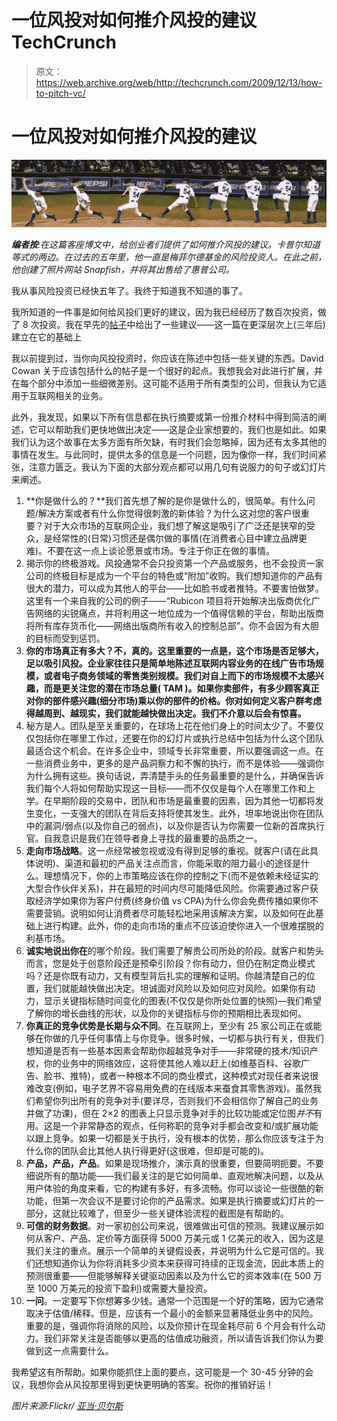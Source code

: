 # 一位风投对如何推介风投的建议 TechCrunch

> 原文：<https://web.archive.org/web/http://techcrunch.com/2009/12/13/how-to-pitch-vc/>

# 一位风投对如何推介风投的建议

![](img/00af4878e68bcf9241823bf411b48021.png)

***编者按**:在这篇客座博文中，给创业者们提供了如何推介风投的建议。卡普尔知道等式的两边。在过去的五年里，他一直是梅菲尔德基金的风险投资人。在此之前，他创建了照片网站 Snapfish，并将其出售给了惠普公司。*

我从事风险投资已经快五年了。我终于知道我不知道的事了。

我所知道的一件事是如何给风投们更好的建议，因为我已经经历了数百次投资，做了 8 次投资。我在早先的[帖子](https://web.archive.org/web/20230205021034/http://vcinme.typepad.com/vc/2006/03/getting_a_vcs_a.html)中给出了一些建议——这一篇在更深层次上(三年后)建立在它的基础上

我以前提到过，当你向风投投资时，你应该在陈述中包括一些关键的东西。David Cowan 关于应该包括什么的帖子是一个很好的起点。我想我会对此进行扩展，并在每个部分中添加一些细微差别。这可能不适用于所有类型的公司，但我认为它适用于互联网相关的业务。

此外，我发现，如果以下所有信息都在执行摘要或第一份推介材料中得到简洁的阐述，它可以帮助我们更快地做出决定——这是企业家想要的，我们也是如此。如果我们认为这个故事在太多方面有所欠缺，有时我们会忽略掉，因为还有太多其他的事情在发生。与此同时，提供太多的信息是一个问题，因为像你一样，我们时间紧张，注意力匮乏。我认为下面的大部分观点都可以用几句有说服力的句子或幻灯片来阐述。

1.  **你是做什么的？**我们首先想了解的是你是做什么的，很简单。有什么问题/解决方案或者有什么你觉得很刺激的新体验？为什么这对您的客户很重要？对于大众市场的互联网企业，我们想了解这是吸引了广泛还是狭窄的受众，是经常性的(日常)习惯还是偶尔做的事情(在消费者心目中建立品牌更难)。不要在这一点上谈论愿景或市场。专注于你正在做的事情。
2.  揭示你的终极游戏。风投通常不会只投资第一个产品或服务，也不会投资一家公司的终极目标是成为一个平台的特色或“附加”收购。我们想知道你的产品有很大的潜力，可以成为其他人的平台——比如脸书或者推特。不要害怕做梦。这里有一个来自我的公司的例子——“Rubicon 项目将开始解决出版商优化广告网络的尖锐痛点，并将利用这一地位成为一个值得信赖的平台，帮助出版商将所有库存货币化——网络出版商所有收入的控制总部”。你不会因为有大胆的目标而受到惩罚。
3.  **你的市场真正有多大？不，真的。这里重要的一点是，这个市场是否足够大，足以吸引风投。企业家往往只是简单地陈述互联网内容业务的在线广告市场规模，或者电子商务领域的零售类别规模。我们对自上而下的市场规模不太感兴趣，而是更关注您的潜在市场总量( **TAM** )。如果你卖部件，有多少顾客真正对你的部件感兴趣(细分市场)乘以你的部件的价格。你对如何定义客户群考虑得越周到、越现实，我们就能越快做出决定。我们不介意以后会有惊喜。**
4.  秘方是人。团队是至关重要的，在球场上花在他们身上的时间太少了。不要仅仅包括你在哪里工作过，还要在你的幻灯片或执行总结中包括为什么这个团队最适合这个机会。在许多企业中，领域专长非常重要，所以要强调这一点。在一些消费业务中，更多的是产品洞察力和不懈的执行，而不是体验——强调你为什么拥有这些。换句话说，弄清楚手头的任务最重要的是什么，并确保告诉我们每个人将如何帮助实现这一目标——而不仅仅是每个人在哪里工作和上学。在早期阶段的交易中，团队和市场是最重要的因素，因为其他一切都将发生变化，一支强大的团队在背后支持将使其发生。此外，坦率地说出你在团队中的漏洞/弱点(以及你自己的弱点)，以及你是否认为你需要一位新的首席执行官。自我意识是我们在领导者身上寻找的最重要的品质之一。
5.  **走向市场战略**。这一点经常被忽视或没有得到足够的重视。就客户(请在此具体说明)、渠道和最初的产品关注点而言，你能采取的阻力最小的途径是什么。理想情况下，你的上市策略应该在你的控制之下(而不是依赖未经证实的大型合作伙伴关系)，并在最短的时间内尽可能降低风险。你需要通过客户获取经济学如果你为客户付费(终身价值 vs CPA)为什么你会免费传播如果你不需要营销。说明如何让消费者尽可能轻松地采用该解决方案，以及如何在此基础上进行构建。此外，你的走向市场的重点不应该迫使你进入一个很难摆脱的利基市场。
6.  **诚实地说出你在**的哪个阶段。我们需要了解贵公司所处的阶段。就客户和势头而言，您是处于创意阶段还是预牵引阶段？你有动力，但仍在制定商业模式吗？还是你既有动力，又有模型背后扎实的理解和证明。你越清楚自己的位置，我们就能越快做出决定。坦诚面对风险以及如何应对风险。如果你有动力，显示关键指标随时间变化的图表(不仅仅是你所处位置的快照)—我们希望了解你的增长曲线的形状，以及你的关键指标与你的预期相比表现如何。
7.  **你真正的竞争优势是长期与众不同**。在互联网上，至少有 25 家公司正在或能够在你做的几乎任何事情上与你竞争。很多时候，一切都与执行有关，但我们想知道是否有一些基本因素会帮助你超越竞争对手——非常硬的技术/知识产权，你的业务中的网络效应，这将使其他人难以赶上(如维基百科、谷歌广告、脸书、推特)，或者一种根本不同的商业模式，这种模式对现任者来说很难改变(例如，电子艺界不容易用免费的在线版本来蚕食其零售游戏)。虽然我们希望你列出所有的竞争对手(要详尽，否则我们不会相信你了解自己的业务并做了功课)，但在 2×2 的图表上只显示竞争对手的比较功能或定位图*并不*有用。这是一个非常静态的观点，任何称职的竞争对手都会改变和/或扩展功能以跟上竞争。如果一切都是关于执行，没有根本的优势，那么你应该专注于为什么你的团队会比其他人执行得更好(这很难，但却是可能的)。
8.  **产品，产品，产品**。如果是现场推介，演示真的很重要，但要简明扼要。不要细说所有的酷功能——我们最关注的是它如何简单、直观地解决问题，以及从用户体验的角度来看，它的构建有多好，有多流畅。你可以谈论一些很酷的新功能，但第一次会议不是要讨论你的产品需求。如果是执行摘要或幻灯片的一部分，这就比较难了，但至少一些关键体验流程的截图是有帮助的。
9.  **可信的财务数据**。对一家初创公司来说，很难做出可信的预测。我建议展示如何从客户、产品、定价等方面获得 5000 万美元或 1 亿美元的收入，因为这是我们关注的重点。展示一个简单的关键假设表，并说明为什么它是可信的。我们还想知道你认为你将消耗多少资本来获得可持续的正现金流，因此本质上的预测很重要——但能够解释关键驱动因素以及为什么它的资本效率(在 500 万至 1000 万美元的投资下盈利)或需要大量投资。
10.  **一问**。一定要写下你想筹多少钱。通常一个范围是一个好的策略，因为它通常取决于估值/稀释。但是，应该有一个最小的金额来显著降低业务中的风险。重要的是，强调你将消除的风险，以及你预计在现金耗尽前 6 个月会有什么动力。我们非常关注是否能够以更高的估值成功融资，所以请告诉我们你认为要做到这一点需要什么。

我希望这有所帮助。如果你能抓住上面的要点，这可能是一个 30-45 分钟的会议，我想你会从风投那里得到更快更明确的答案。祝你的推销好运！

*图片来源:Flickr/ [亚当·贝尔斯](https://web.archive.org/web/20230205021034/http://www.flickr.com/photos/adambales/555091039/)*